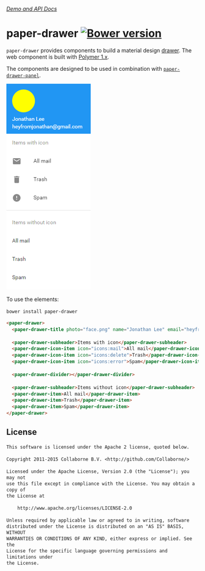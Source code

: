 _[Demo and API Docs](http://collaborne.github.io/paper-drawer)_


paper-drawer [![Bower version](https://badge.fury.io/bo/paper-drawer.svg)](http://badge.fury.io/bo/paper-drawer)
=========

`paper-drawer` provides components to build a material design [drawer](https://www.google.com/design/spec/patterns/navigation-drawer.html). The web component is built with [Polymer 1.x](https://www.polymer-project.org).

The components are designed to be used in combination with [`paper-drawer-panel`](https://github.com/PolymerElements/paper-drawer-panel).

![Screenshot](/doc/screenshot.png "Screenshot")

To use the elements:

`bower install paper-drawer`

```html
<paper-drawer>
  <paper-drawer-title photo="face.png" name="Jonathan Lee" email="heyfromjonathan@gmail.com"></paper-drawer-title>
  
  <paper-drawer-subheader>Items with icon</paper-drawer-subheader>
  <paper-drawer-icon-item icon="icons:mail">All mail</paper-drawer-icon-item>
  <paper-drawer-icon-item icon="icons:delete">Trash</paper-drawer-icon-item>
  <paper-drawer-icon-item icon="icons:error">Spam</paper-drawer-icon-item>
  
  <paper-drawer-divider></paper-drawer-divider>
  
  <paper-drawer-subheader>Items without icon</paper-drawer-subheader>
  <paper-drawer-item>All mail</paper-drawer-item>
  <paper-drawer-item>Trash</paper-drawer-item>
  <paper-drawer-item>Spam</paper-drawer-item>
</paper-drawer>
```


## License

    This software is licensed under the Apache 2 license, quoted below.

    Copyright 2011-2015 Collaborne B.V. <http://github.com/Collaborne/>

    Licensed under the Apache License, Version 2.0 (the "License"); you may not
    use this file except in compliance with the License. You may obtain a copy of
    the License at

        http://www.apache.org/licenses/LICENSE-2.0

    Unless required by applicable law or agreed to in writing, software
    distributed under the License is distributed on an "AS IS" BASIS, WITHOUT
    WARRANTIES OR CONDITIONS OF ANY KIND, either express or implied. See the
    License for the specific language governing permissions and limitations under
    the License.
    